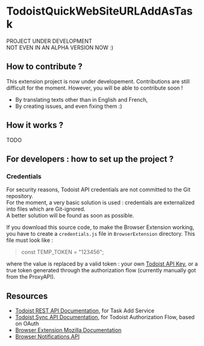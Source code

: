 # TodoistQuickWebSiteURLAddAsTask

PROJECT UNDER DEVELOPMENT  
NOT EVEN IN AN ALPHA VERSION NOW :)

## How to contribute ?

This extension project is now under developement. Contributions are still difficult for the moment. However, you will be able to contribute soon !
- By translating texts other than in English and French,
- By creating issues, and even fixing them :)

## How it works ?

TODO

## For developers : how to set up the project ?

### Credentials
For security reasons, Todoist API credentials are not committed to the Git repository.  
For the moment, a very basic solution is used : credentials are externalized into files which are Git-ignored.  
A better solution will be found as soon as possible.

If you download this source code, to make the Browser Extension working, you have to create a `credentials.js` file in `BrowserExtension` directory. This file must look like :  
> const TEMP_TOKEN = "123456";

where the value is replaced by a valid token : your own [Todoist API Key](https://todoist.com/prefs/integrations), or a true token generated through the authorization flow (currently manually got from the ProxyAPI).

## Resources
- [Todoist REST API Documentation](https://developer.todoist.com/rest/v1/#create-a-new-task), for Task Add Service
- [Todoist Sync API Documentation](https://developer.todoist.com/sync/v8/#authorization), for Todoist Authorization Flow, based on OAuth
- [Browser Extension Mozilla Documentation](https://developer.mozilla.org/en-US/docs/Mozilla/Add-ons/WebExtensions/Your_first_WebExtension)
- [Browser Notifications API](https://developer.mozilla.org/en-US/docs/Mozilla/Add-ons/WebExtensions/API/notifications)
